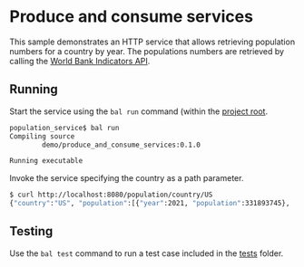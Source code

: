 # Produce and consume services

This sample demonstrates an HTTP service that allows retrieving population numbers for a country by year. The populations numbers are retrieved by calling the [World Bank Indicators API](https://datahelpdesk.worldbank.org/knowledgebase/articles/889392-about-the-indicators-api-documentation).

## Running

Start the service using the `bal run` command (within the [project root](/produce_and_consume_services/).

```bash
population_service$ bal run
Compiling source
        demo/produce_and_consume_services:0.1.0

Running executable

```

Invoke the service specifying the country as a path parameter.

```bash
$ curl http://localhost:8080/population/country/US
{"country":"US", "population":[{"year":2021, "population":331893745}, ....
```

## Testing

Use the `bal test` command to run a test case included in the [tests](/produce_and_consume_services/tests) folder.
